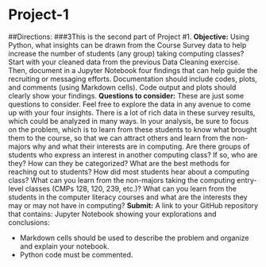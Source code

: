 # Project-1
##Directions:
###3This is the second part of Project #1.
<b>Objective:</b> Using Python, what insights can be drawn from the Course Survey data to help increase the number of students (any group) taking computing classes?
Start with your cleaned data from the previous Data Cleaning exercise. Then, document in a Jupyter Notebook four findings that can help guide the recruiting or messaging efforts. Documentation should include codes, plots, and comments (using Markdown cells). Code output and plots should clearly show your findings.
<b>Questions to consider:</b> These are just some questions to consider. Feel free to explore the data in any avenue to come up with your four insights. There is a lot of rich data in these survey results, which could be analyzed in many ways. In your analysis, be sure to focus on the problem, which is to learn from these students to know what brought them to the course, so that we can attract others and learn from the non-majors why and what their interests are in computing.
Are there groups of students who express an interest in another computing class? If so, who are they? How can they be categorized?
What are the best methods for reaching out to students? How did most students hear about a computing class?
What can you learn from the non-majors taking the computing entry-level classes (CMPs 128, 120, 239, etc.)?
What can you learn from the students in the computer literacy courses and what are the interests they may or may not have in computing?
<b>Submit:</b>
A link to your GitHub repository that contains:
Jupyter Notebook showing your explorations and conclusions:
  - Markdown cells should be used to describe the problem and organize and explain your notebook.
  - Python code must be commented.
